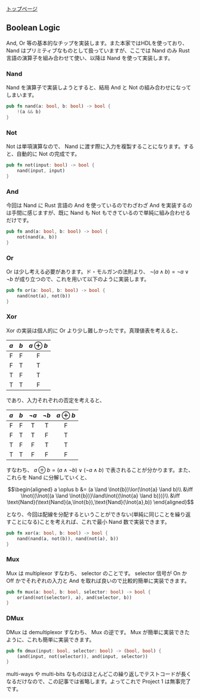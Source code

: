 [トップページ](/)

## Boolean Logic
And, Or 等の基本的なチップを実装します。また本家ではHDLを使っており、 Nand はプリミティブなものとして扱っていますが、ここでは Nand のみ Rust 言語の演算子を組み合わせて使い、以降は Nand を使って実装します。

### Nand
Nand を演算子で実装しようとすると、結局 And と Not の組み合わせになってしまいます。
```rust
pub fn nand(a: bool, b: bool) -> bool {
    !(a && b)
}
```

### Not
Not は単項演算なので、 Nand に渡す際に入力を複製することになります。すると、自動的に Not の完成です。
```rust
pub fn not(input: bool) -> bool {
    nand(input, input)
}
```

### And
今回は Nand に Rust 言語の And を使っているのでわざわざ And を実装するのは手間に感じますが、既に Nand も Not もできているので単純に組み合わせるだけです。
```rust
pub fn and(a: bool, b: bool) -> bool {
    not(nand(a, b))
}
```

### Or
Or は少し考える必要があります。ド・モルガンの法則より、 $\lnot{(a \land b)}=\lnot{a}\lor\lnot{b}$ が成り立つので、これを用いて以下のように実装します。
```rust
pub fn or(a: bool, b: bool) -> bool {
    nand(not(a), not(b))
}
```

### Xor
Xor の実装は個人的に Or より少し難しかったです。真理値表を考えると、

| $a$ | $b$ | $a \oplus b$ |
|:-:|:-:|:---:|
| F | F |  F  |
| F | T |  T  |
| T | F |  T  |
| T | T |  F  |

であり、入力それぞれの否定を考えると、

| $a$ | $b$ | $\lnot{a}$ | $\lnot{b}$ | $a \oplus b$ |
|:-:|:-:|:-:|:-:|:---:|
| F | F | T | T |  F  |
| F | T | T | F |  T  |
| T | F | F | T |  T  |
| T | T | F | F |  F  |

すなわち、 $a \oplus b=(a \land \lnot{b})\lor(\lnot{a} \land b)$ で表されることが分かります。また、これらを Nand に分解していくと、

$$\begin{aligned}
a \oplus b &= (a \land \lnot{b})\lor(\lnot{a} \land b)\\
&\iff \lnot{(\lnot{(a \land \lnot{b})}\land\lnot{(\lnot{a} \land b)})}\\
&\iff \text{Nand}(\text{Nand}(a,\lnot{b}),\text{Nand}(\lnot{a},b))
\end{aligned}$$

となり、今回は配線を分配するということができない(単純に同じことを繰り返すことになる)ことを考えれば、これで最小 Nand 数で実装できます。
```rust
pub fn xor(a: bool, b: bool) -> bool {
    nand(nand(a, not(b)), nand(not(a), b))
}
```

### Mux
Mux は multiplexor すなわち、 selector のことです。 selector 信号が On か Off かでそれぞれの入力と And を取れば良いので比較的簡単に実装できます。
```rust
pub fn mux(a: bool, b: bool, selector: bool) -> bool {
    or(and(not(selector), a), and(selector, b))
}
```

### DMux
DMux は demultiplexor すなわち、 Mux の逆です。 Mux が簡単に実装できたように、これも簡単に実装できます。
```rust
pub fn dmux(input: bool, selector: bool) -> (bool, bool) {
    (and(input, not(selector)), and(input, selector))
}
```

multi-ways や multi-bits なものはほとんどこの繰り返しでテストコードが長くなるだけなので、この記事では省略します。よってこれで Project 1 は無事完了です。
